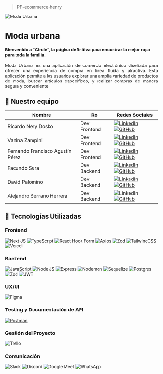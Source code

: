 > PF-ecommerce-henry

![Moda Urbana](https://res.cloudinary.com/dx8jtgdtt/image/upload/v1719278809/eripedcaatfnbn6sdltp.jpg)

# Moda urbana
#### Bienvenido a "Circle", la página definitiva para encontrar la mejor ropa para toda la familia. <br>
<p align="justify"> Moda Urbana es una aplicación de comercio electrónico diseñada para ofrecer una experiencia de compra en línea fluida y atractiva. Esta aplicación permite a los usuarios explorar una amplia variedad de productos de moda, buscar artículos específicos, y realizar compras de manera segura y conveniente.<br>

## 🚀 Nuestro equipo

| Nombre | Rol | Redes Sociales |
| ------ | --- | --------------- |
| Ricardo Nery Dosko | Dev Frontend | [![LinkedIn](https://img.shields.io/badge/linkedin%20-%230077B5.svg?style=for-the-badge&logo=linkedin&logoColor=white)](https://www.linkedin.com/in/ricardo-dosko/) [![GitHub](https://img.shields.io/badge/github-%23121011.svg?style=for-the-badge&logo=github&logoColor=white)](https://github.com/RicardoDosko) |
| Vanina Zampini | Dev Frontend | [![LinkedIn](https://img.shields.io/badge/linkedin%20-%230077B5.svg?style=for-the-badge&logo=linkedin&logoColor=white)](https://www.linkedin.com/in/vanina-zampini-78627a283/) [![GitHub](https://img.shields.io/badge/github-%23121011.svg?style=for-the-badge&logo=github&logoColor=white)](https://github.com/vaninazampini23) |
| Fernando Francisco Agustín Pérez  | Dev Frontend | [![LinkedIn](https://img.shields.io/badge/linkedin%20-%230077B5.svg?style=for-the-badge&logo=linkedin&logoColor=white)](https://www.linkedin.com/in/agusfdez/) [![GitHub](https://img.shields.io/badge/github-%23121011.svg?style=for-the-badge&logo=github&logoColor=white)](https://github.com/SalteFdez) |
| Facundo Sura | Dev Backend | [![LinkedIn](https://img.shields.io/badge/linkedin%20-%230077B5.svg?style=for-the-badge&logo=linkedin&logoColor=white)](https://www.linkedin.com/in/facundo-martin-emiliano-s-974b74253/) [![GitHub](https://img.shields.io/badge/github-%23121011.svg?style=for-the-badge&logo=github&logoColor=white)](https://github.com/Facundo-Sura) |
|David Palomino| Dev Backend | [![LinkedIn](https://img.shields.io/badge/linkedin%20-%230077B5.svg?style=for-the-badge&logo=linkedin&logoColor=white)](https://www.linkedin.com/in/david-palomino-256013295/) [![GitHub](https://img.shields.io/badge/github-%23121011.svg?style=for-the-badge&logo=github&logoColor=white)](https://github.com/DavidPalomino) |
| Alejandro Serrano Herrera | Dev Backend | [![LinkedIn](https://img.shields.io/badge/linkedin%20-%230077B5.svg?style=for-the-badge&logo=linkedin&logoColor=white)](https://www.linkedin.com/in/serranoh93/) [![GitHub](https://img.shields.io/badge/github-%23121011.svg?style=for-the-badge&logo=github&logoColor=white)](https://github.com/SerranoH93) |


## 🚀 Tecnologías Utilizadas

### Frontend

![Next JS](https://img.shields.io/badge/Next-black?style=for-the-badge&logo=next.js&logoColor=white)
![TypeScript](https://img.shields.io/badge/typescript-%23007ACC.svg?style=for-the-badge&logo=typescript&logoColor=white)
![React Hook Form](https://img.shields.io/badge/react%20hook%20form%20-%20pr?style=for-the-badge&logo=reacthookform&logoColor=%23ffffff&labelColor=%23ea899a&color=%23ea899a)
![Axios](https://img.shields.io/badge/axios%20-%20pr?style=for-the-badge&logo=axios&logoColor=%23ffffff&labelColor=%234c2882&color=%234c2882)
![Zod](https://img.shields.io/badge/zod-%233068b7.svg?style=for-the-badge&logo=zod&logoColor=white)
![TailwindCSS](https://img.shields.io/badge/tailwindcss-%2338B2AC.svg?style=for-the-badge&logo=tailwind-css&logoColor=white)
![Vercel](https://img.shields.io/badge/vercel-%23000000.svg?style=for-the-badge&logo=vercel&logoColor=white)

### Backend
![JavaScript](https://img.shields.io/badge/javascript-%23323330.svg?style=for-the-badge&logo=javascript&logoColor=%23F7DF1E)
![Node JS](https://img.shields.io/badge/Node%20JS-%20pr?style=for-the-badge&logo=nodedotjs&logoColor=%23ffffff&labelColor=%20%2344883e&color=%20%2344883e)
![Express](https://img.shields.io/badge/Express-%20pr?style=for-the-badge&logo=express&logoColor=%23ffffff&labelColor=%20%23000000&color=%20%23000000)
![Nodemon](https://img.shields.io/badge/NODEMON-%23323330.svg?style=for-the-badge&logo=nodemon&logoColor=%BBDEAD)
![Sequelize](https://img.shields.io/badge/Sequelize-52B0E7?style=for-the-badge&logo=Sequelize&logoColor=white)
![Postgres](https://img.shields.io/badge/postgres-%23316192.svg?style=for-the-badge&logo=postgresql&logoColor=white)
![Zod](https://img.shields.io/badge/zod-%233068b7.svg?style=for-the-badge&logo=zod&logoColor=white)
![JWT](https://img.shields.io/badge/JWT-black?style=for-the-badge&logo=JSON%20web%20tokens)

### UX/UI
![Figma](https://img.shields.io/badge/figma%20-%20pr?style=for-the-badge&logo=figma&logoColor=%23ffffff&labelColor=%23F24E1E&color=%23F24E1E)

### Testing y Documentación de API
[![Postman](https://img.shields.io/badge/postman%20-%20pr?style=for-the-badge&logo=postman&logoColor=%23ffffff&labelColor=%23FF6C37&color=%23FF6C37)](https://documenter.getpostman.com/view/36260299/2sA3XPBhJ8)

### Gestión del Proyecto
![Trello](https://img.shields.io/badge/Trello-%23026AA7.svg?style=for-the-badge&logo=Trello&logoColor=white)

### Comunicación
![Slack](https://img.shields.io/badge/Slack%20-%20pr?style=for-the-badge&logo=slack&logoColor=%23ffffff&labelColor=%234A154B&color=%234A154B)
![Discord](https://img.shields.io/badge/Discord%20-%20pr?style=for-the-badge&logo=discord&logoColor=%23ffffff&labelColor=%235865F2&color=%235865F2)
![Google Meet](https://img.shields.io/badge/Google%20meet%20-%20pr?style=for-the-badge&logo=googlemeet&logoColor=%23ffffff&labelColor=%2300897B&color=%2300897B)
![WhatsApp](https://img.shields.io/badge/WhatsApp-25D366?style=for-the-badge&logo=whatsapp&logoColor=white)